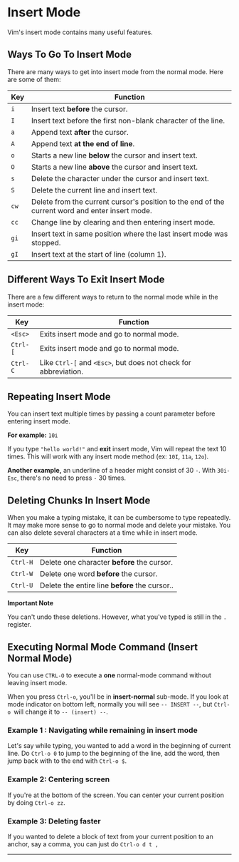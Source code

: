 # Insert Mode

Vim's insert mode contains many useful features.

## Ways To Go To Insert Mode

There are many ways to get into insert mode from the normal mode. Here are some of them:

| Key  | Function                                                                                        |
| ---- | ----------------------------------------------------------------------------------------------- |
| `i ` | Insert text **before** the cursor.                                                              |
| `I ` | Insert text before the first non-blank character of the line.                                   |
| `a ` | Append text **after** the cursor.                                                               |
| `A ` | Append text **at the end of line**.                                                             |
| `o ` | Starts a new line **below** the cursor and insert text.                                         |
| `O ` | Starts a new line **above** the cursor and insert text.                                         |
| `s ` | Delete the character under the cursor and insert text.                                          |
| `S ` | Delete the current line and insert text.                                                        |
| `cw` | Delete from the current cursor's position to the end of the current word and enter insert mode. |
| `cc` | Change line by clearing and then entering insert mode.                                          |
| `gi` | Insert text in same position where the last insert mode was stopped.                            |
| `gI` | Insert text at the start of line (column 1).                                                    |

## Different Ways To Exit Insert Mode

There are a few different ways to return to the normal mode while in the insert mode:

| Key      | Function                                                        |
| -------- | --------------------------------------------------------------- |
| `<Esc> ` | Exits insert mode and go to normal mode.                        |
| `Ctrl-[` | Exits insert mode and go to normal mode.                        |
| `Ctrl-C` | Like `Ctrl-[` and `<Esc>`, but does not check for abbreviation. |

## Repeating Insert Mode

You can insert text multiple times by passing a count parameter before entering insert mode.

**For example:** `10i`

If you type `"hello world!"` and **exit** insert mode, Vim will repeat the text 10 times. This will work with any insert mode method (ex: `10I`, `11a`, `12o`).

**Another example,** an underline of a header might consist of 30 `-`. With `30i- Esc`, there's no need to press `-` 30 times.

## Deleting Chunks In Insert Mode

When you make a typing mistake, it can be cumbersome to type <Backspace> repeatedly. It may make more sense to go to normal mode and delete your mistake. You can also delete several characters at a time while in insert mode.

| Key      | Function                                       |
| -------- | ---------------------------------------------- |
| `Ctrl-H` | Delete one character **before** the cursor.    |
| `Ctrl-W` | Delete one word **before** the cursor.         |
| `Ctrl-U` | Delete the entire line **before** the cursor.. |

**Important Note**

You can't undo these deletions. However, what you've typed is still in the `.` register.

## Executing Normal Mode Command (Insert Normal Mode)

You can use `CTRL-O` to execute a **one** normal-mode command without leaving insert mode.

When you press `Ctrl-o`, you'll be in **insert-normal** sub-mode. If you look at mode indicator on bottom left, normally you will see `-- INSERT --`, but `Ctrl-o `will change it to `-- (insert) --`.

### Example 1 : Navigating while remaining in insert mode

Let's say while typing, you wanted to add a word in the beginning of current line. Do `Ctrl-o 0` to jump to the beginning of the line, add the word, then jump back with to the end with `Ctrl-o $`.

### Example 2: Centering screen

If you're at the bottom of the screen. You can center your current position by doing `Ctrl-o zz`.

### Example 3: Deleting faster

If you wanted to delete a block of text from your current position to an anchor, say a comma, you can just do `Ctrl-o d t ,`

---
